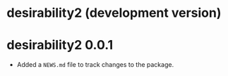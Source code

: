 # desirability2 (development version)

# desirability2 0.0.1

* Added a `NEWS.md` file to track changes to the package.
